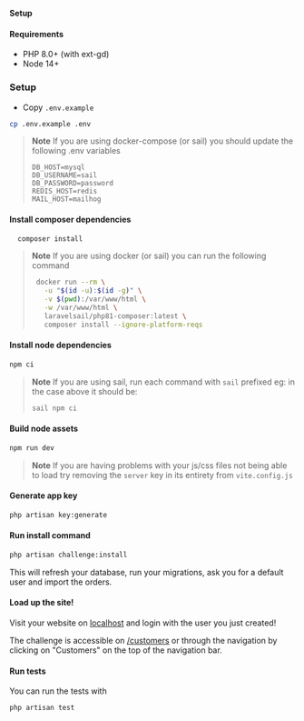 **Setup**

#### Requirements
- PHP 8.0+ (with ext-gd)
- Node 14+

### Setup 
- Copy `.env.example`
```bash
cp .env.example .env
```
> **Note**
> If you are using docker-compose (or sail) you should update the following .env variables
> ```env
> DB_HOST=mysql
> DB_USERNAME=sail
> DB_PASSWORD=password
> REDIS_HOST=redis
> MAIL_HOST=mailhog
>```


#### Install composer dependencies
```bash
  composer install
```
> **Note**
> If you are using docker (or sail) you can run the following command
> ```bash
>  docker run --rm \
>    -u "$(id -u):$(id -g)" \
>    -v $(pwd):/var/www/html \
>    -w /var/www/html \
>    laravelsail/php81-composer:latest \
>    composer install --ignore-platform-reqs
>```

#### Install node dependencies
```bash
npm ci
```
> **Note**
> If you are using sail, run each command with `sail` prefixed
> eg: in the case above it should be:
> ```bash
> sail npm ci
>```

#### Build node assets
```bash
npm run dev
```
> **Note**
> If you are having problems with your js/css files not being able to load
> try removing the `server` key in its entirety from `vite.config.js`

#### Generate app key
```bash
php artisan key:generate
```

#### Run install command
```bash
php artisan challenge:install
```
This will refresh your database, run your migrations, ask you for a default user and import the orders.

#### Load up the site!

Visit your website on [localhost](http://localhost)
and login with the user you just created!

The challenge is accessible on [/customers](http://localhost/customers) or through the navigation by clicking on "Customers" on the top of the navigation bar.

#### Run tests
You can run the tests with
```bash
php artisan test
```
